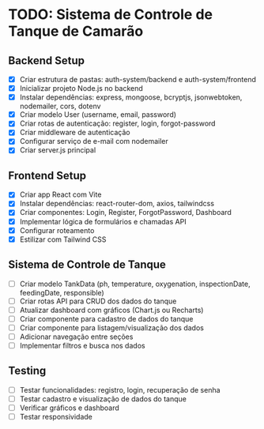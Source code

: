 # TODO: Sistema de Controle de Tanque de Camarão

## Backend Setup
- [x] Criar estrutura de pastas: auth-system/backend e auth-system/frontend
- [x] Inicializar projeto Node.js no backend
- [x] Instalar dependências: express, mongoose, bcryptjs, jsonwebtoken, nodemailer, cors, dotenv
- [x] Criar modelo User (username, email, password)
- [x] Criar rotas de autenticação: register, login, forgot-password
- [x] Criar middleware de autenticação
- [x] Configurar serviço de e-mail com nodemailer
- [x] Criar server.js principal

## Frontend Setup
- [x] Criar app React com Vite
- [x] Instalar dependências: react-router-dom, axios, tailwindcss
- [x] Criar componentes: Login, Register, ForgotPassword, Dashboard
- [x] Implementar lógica de formulários e chamadas API
- [x] Configurar roteamento
- [x] Estilizar com Tailwind CSS

## Sistema de Controle de Tanque
- [ ] Criar modelo TankData (ph, temperature, oxygenation, inspectionDate, feedingDate, responsible)
- [ ] Criar rotas API para CRUD dos dados do tanque
- [ ] Atualizar dashboard com gráficos (Chart.js ou Recharts)
- [ ] Criar componente para cadastro de dados do tanque
- [ ] Criar componente para listagem/visualização dos dados
- [ ] Adicionar navegação entre seções
- [ ] Implementar filtros e busca nos dados

## Testing
- [ ] Testar funcionalidades: registro, login, recuperação de senha
- [ ] Testar cadastro e visualização de dados do tanque
- [ ] Verificar gráficos e dashboard
- [ ] Testar responsividade

